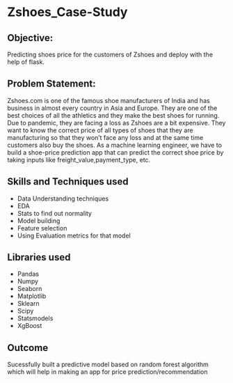 # Zshoes_Case-Study

## Objective:

Predicting shoes price for the customers of Zshoes and deploy with the help of flask.

## Problem Statement:

Zshoes.com is one of the famous shoe manufacturers of India and has business in
almost every country in Asia and Europe. They are one of the best choices of all the
athletics and they make the best shoes for running. Due to pandemic, they are facing a
loss as Zshoes are a bit expensive. They want to know the correct price of all types of
shoes that they are manufacturing so that they won’t face any loss and at the same
time customers also buy the shoes. As a machine learning engineer, we have to build a
shoe-price prediction app that can predict the correct shoe price by taking inputs like
freight_value,payment_type, etc.

## Skills and Techniques used
* Data Understanding techniques
* EDA
* Stats to find out normality
* Model building
* Feature selection
* Using Evaluation metrics for that model

## Libraries used
* Pandas
* Numpy
* Seaborn
* Matplotlib
* Sklearn
* Scipy
* Statsmodels
* XgBoost

## Outcome
Sucessfully built a predictive model based on random forest algorithm which will help in making an app for price prediction/recommendation
